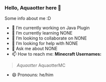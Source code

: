 ### Hello, Aquaotter here 👋


Some info about me :D

- 🔭 I’m currently working on Java Plugin
- 🌱 I’m currently learning NONE
- 👯 I’m looking to collaborate on NONE
- 🤔 I’m looking for help with NONE
- 💬 Ask me about NONE
- 📫 How to reach me: 
**Minecraft Usernames:**
> _Aquaotter_
> AquaotterMC
- 😄 Pronouns: he/him
